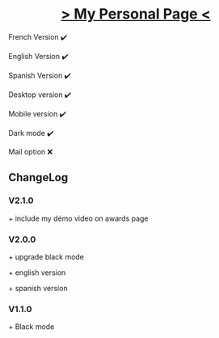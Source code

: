 <!DOCTYPE html>

<html lang="fr">
<h1 align="center"> <a href="https://Fab16BSB.github.io/index.html" tittle="click to access to my page"> > My Personal Page < </a> </h1>
  
  <p> French Version ✔️ </p>
  <p> English Version ✔️ </p>
  <p> Spanish Version ✔️ </p>
  <p> Desktop version ✔️ </p>
  <p> Mobile version ✔️ </p>
  <p> Dark mode ✔️ </p>
  <p> Mail option ❌ </p>
  
  <h2> ChangeLog </h2>
  
  <h3> V2.1.0 </h3>
  <p> + include my démo video on awards page </p> 
  
   <h3> V2.0.0 </h3>
   <p> + upgrade black mode </p>
   <p> + english version </p>
   <p> + spanish version </p>


   <h3> V1.1.0 </h3>
   <p> + Black mode </p>
  
</html>

